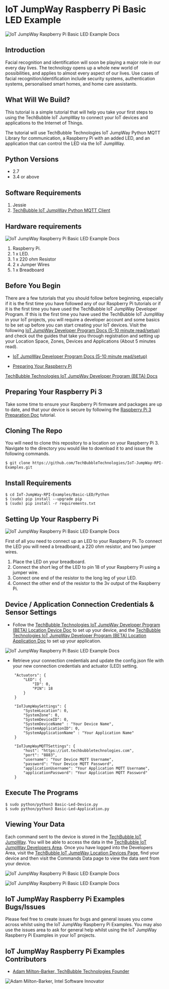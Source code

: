 # IoT JumpWay Raspberry Pi Basic LED Example

![IoT JumpWay Raspberry Pi Basic LED Example Docs](../../images/Basic-LED/Raspberry-Pi-Basic-LED-Example.png)  

## Introduction
Facial recognition and identification will soon be playing a major role in our every day lives. The technology opens up a whole new world of possibilities, and applies to almost every aspect of our lives. Use cases of facial recognition/identification include security systems, authentication systems, personalised smart homes, and home care assistants.

## What Will We Build?

This tutorial is a simple tutorial that will help you take your first steps to using the TechBubble IoT JumpWay to connect your IoT devices and applications to the Internet of Things. 

The tutorial will use TechBubble Technologies IoT JumpWay Python MQTT Library for communication, a Raspberry Pi with an added LED, and an application that can control the LED via the IoT JumpWay.

## Python Versions

- 2.7
- 3.4 or above

## Software Requirements

1. Jessie
2. [TechBubble IoT JumpWay Python MQTT Client](https://github.com/TechBubbleTechnologies/IoT-JumpWay-Python-MQTT-Clients "TechBubble IoT JumpWay Python MQTT Client")  

## Hardware requirements

![IoT JumpWay Raspberry Pi Basic LED Example Docs](../../images/Basic-LED/Hardware.jpg)  

1. Raspberry Pi.
2. 1 x LED.
3. 1 x 220 ohm Resistor
4. 2 x Jumper Wires
5. 1 x Breadboard

## Before You Begin

There are a few tutorials that you should follow before beginning, especially if it is the first time you have followed any of our Raspberry Pi tutorials or if it is the first time you have used the TechBubble IoT JumpWay Developer Program. If this is the first time you have used the TechBubble IoT JumpWay in your IoT projects, you will require a developer account and some basics to be set up before you can start creating your IoT devices. Visit the following [IoT JumpWay Developer Program Docs (5-10 minute read/setup)](https://github.com/TechBubbleTechnologies/IoT-JumpWay-Docs/ "IoT JumpWay Developer Program Docs (5-10 minute read/setup)") and check out the guides that take you through registration and setting up your Location Space, Zones, Devices and Applications (About 5 minutes read).

- [IoT JumpWay Developer Program Docs (5-10 minute read/setup)](https://github.com/TechBubbleTechnologies/IoT-JumpWay-Docs/ "IoT JumpWay Developer Program Docs (5-10 minute read/setup)")

- [Preparing Your Raspberry Pi](https://github.com/TechBubbleTechnologies/IoT-JumpWay-RPI-Examples/blob/master/_DOCS/1-Raspberry-Pi-Prep.md "Preparing Your Raspberry Pi")


[TechBubble Technologies IoT JumpWay Developer Program (BETA) Docs](https://github.com/TechBubbleTechnologies/IoT-JumpWay-Docs/ "TechBubble Technologies IoT JumpWay Developer Program (BETA) Docs")

## Preparing Your Raspberry Pi 3

Take some time to ensure your Raspberry Pi firmware and packages are up to date, and that your device is secure by following the [Raspberry Pi 3 Preparation Doc](https://github.com/TechBubbleTechnologies/IoT-JumpWay-RPI-Examples/blob/master/_DOCS/1-Raspberry-Pi-Prep.md "Raspberry Pi 3 Preparation Doc") tutorial.

## Cloning The Repo

You will need to clone this repository to a location on your Raspberry Pi 3. Navigate to the directory you would like to download it to and issue the following commands.

    $ git clone https://github.com/TechBubbleTechnologies/IoT-JumpWay-RPI-Examples.git

## Install Requirements

    $ cd IoT-JumpWay-RPI-Examples/Basic-LED/Python
	$ (sudo) pip install --upgrade pip
    $ (sudo) pip install -r requirements.txt

## Setting Up Your Raspberry Pi

![IoT JumpWay Raspberry Pi Basic LED Example Docs](../../images/Basic-LED/Blinking.jpg)  

First of all you need to connect up an LED to your Raspberry Pi. To connect the LED you will need a breadboard, a 220 ohm resistor, and two jumper wires. 

1. Place the LED on your breadboard.
2. Connect the short leg of the LED to pin 18 of your Raspberry Pi using a jumper wire.
3. Connect one end of the resistor to the long leg of your LED.
4. Connect the other end of the resistor to the 3v output of the Raspberry Pi.

## Device / Application Connection Credentials & Sensor Settings

- Follow the [TechBubble Technologies IoT JumpWay Developer Program (BETA) Location Device Doc](https://github.com/TechBubbleTechnologies/IoT-JumpWay-Docs/blob/master/4-Location-Devices.md "TechBubble Technologies IoT JumpWay Developer Program (BETA) Location Device Doc") to set up your device, and the [TechBubble Technologies IoT JumpWay Developer Program (BETA) Location Application Doc](https://github.com/TechBubbleTechnologies/IoT-JumpWay-Docs/blob/master/5-Location-Applications.md "TechBubble Technologies IoT JumpWay Developer Program (BETA) Location Application Doc") to set up your application. 

![IoT JumpWay Raspberry Pi Basic LED Example Docs](../../images/Basic-LED/Device-Creation.png)  

- Retrieve your connection credentials and update the config.json file with your new connection  credentials and actuator (LED) setting.

```
	"Actuators": {
		"LED": {
			"ID": 0,
			"PIN": 18
		}
	}
```

```
	"IoTJumpWaySettings": {
        "SystemLocation": 0,
        "SystemZone": 0,
        "SystemDeviceID": 0,
        "SystemDeviceName" : "Your Device Name",
        "SystemApplicationID": 0,
        "SystemApplicationName" : "Your Application Name"
	}
```

```
	"IoTJumpWayMQTTSettings": {
        "host": "https://iot.techbubbletechnologies.com",
        "port": "8883",
        "username": "Your Device MQTT Username",
        "password": "Your Device MQTT Password",
        "applicationUsername": "Your Application MQTT Username",
        "applicationPassword": "Your Application MQTT Password"
	}
```

## Execute The Programs

    $ sudo python/python3 Basic-Led-Device.py 
    $ sudo python/python3 Basic-Led-Application.py 

## Viewing Your Data  

Each command sent to the device is stored in the [TechBubble IoT JumpWay](https://iot.techbubbletechnologies.com/ "TechBubble IoT JumpWay"). You will be able to access the data in the [TechBubble IoT JumpWay Developers Area](https://iot.techbubbletechnologies.com/developers/dashboard/ "TechBubble IoT JumpWay Developers Area"). Once you have logged into the Developers Area, visit the [TechBubble IoT JumpWay Location Devices Page](https://iot.techbubbletechnologies.com/developers/location-devices "Location Devices page"), find your device and then visit the Commands Data page to view the data sent from your device.

![IoT JumpWay Raspberry Pi Basic LED Example Docs](../../images/Basic-LED/SensorData.png)

![IoT JumpWay Raspberry Pi Basic LED Example Docs](../../images/Basic-LED/WarningData.png)

## IoT JumpWay Raspberry Pi Examples Bugs/Issues

Please feel free to create issues for bugs and general issues you come across whilst using the IoT JumpWay Raspberry Pi Examples. You may also use the issues area to ask for general help whilst using the IoT JumpWay Raspberry Pi Examples in your IoT projects.

## IoT JumpWay Raspberry Pi Examples Contributors

- [Adam Milton-Barker, TechBubble Technologies Founder](https://github.com/AdamMiltonBarker "Adam Milton-Barker, TechBubble Technologies Founder")

![Adam Milton-Barker,  Intel Software Innovator](../../images/main/Intel-Software-Innovator.jpg)  